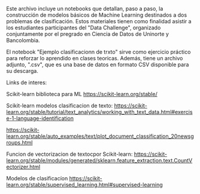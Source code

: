 Este archivo incluye un notebooks que detallan, paso a paso, la construcción de modelos básicos de Machine Learning destinados a dos problemas de clasificación. Estos materiales tienen como finalidad asistir a los estudiantes participantes del "Data Challenge", organizado conjuntamente por el pregrado en Ciencia de Datos de Uninorte y Bancolombia.

El notebook  "Ejemplo clasificacionn de trxto" sirve como ejercicio práctico para reforzar lo aprendido en clases teoricas. Además, tiene  un archivo adjunto, ".csv", que es una base de datos en formato CSV disponible para su descarga. 

Links de interes:

Scikit-learn  biblioteca para ML https://scikit-learn.org/stable/

Scikit-learn modelos clasificacion de texto: https://scikit-learn.org/stable/tutorial/text_analytics/working_with_text_data.html#exercise-1-language-identification

https://scikit-learn.org/stable/auto_examples/text/plot_document_classification_20newsgroups.html

Funcion de vectorizacion de textocpor Scikit-learn:
https://scikit-learn.org/stable/modules/generated/sklearn.feature_extraction.text.CountVectorizer.html

Modelos de clasificacíon https://scikit-learn.org/stable/supervised_learning.html#supervised-learning




